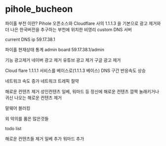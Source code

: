 # pihole_bucheon

파이홀 부천 이란?
  Pihole 오픈소스와 Cloudflare 사의 1.1.1.3 을 기본으로 광고 제거와 더 나은 한국버전을 추구하는 부천에 위치한 비영리 custom DNS 서버

current DNS ip
  59.17.38.1

파이홀 현재상태 통계 admin board
  59.17.38.1/admin

기능
  광고제거
    네이버 광고 제거
    유튜브 광고 제거
    구글 광고 제거

  Cloud flare 1.1.1.1 서비스를 베이스로(1.1.1.3 베이스) DNS 구간 반응속도 상승

  네트워크 속도 증가
  네트워크 트레픽 절약

  해로운 컨텐츠 제거
    성인컨텐츠
    일베, 워마드 등 정신에 해로운 컨텐츠
    깜짝 놀래키거나 귀신 나오는 해로운 컨텐츠 제거

  말웨어 블러킹

  외 악의를 품은 많은것들

todo list

해로운 컨텐츠들 제거
  일베 추가
  워마드 추가
